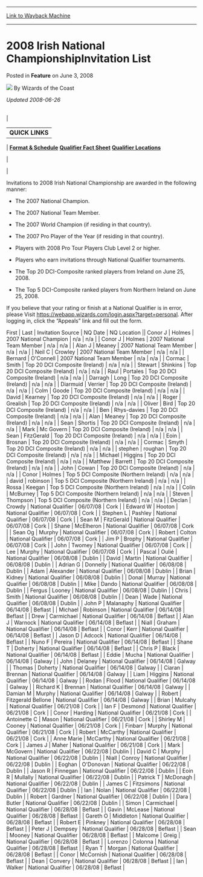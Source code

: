 
---
[Link to Wayback Machine](https://web.archive.org/web/20211020042411/https://magic.wizards.com/en/articles/archive/feature/2008-irish-national-championshipinvitation-list-2008-06-03)

[_metadata_:wayback_url]:- "https://magic.wizards.com/en/articles/archive/feature/2008-irish-national-championshipinvitation-list-2008-06-03"
[_metadata_:wayback_raw_url]:- "https://web.archive.org/web/20211020042411id_/https://magic.wizards.com/en/articles/archive/feature/2008-irish-national-championshipinvitation-list-2008-06-03"
[_metadata_:wayback_capture_timestamp]:- "2021-10-20 04:24:11+00:00"
[_metadata_:description]:- "Updated 2008-06-26QUICK LINKS  Format & Schedule Qualifier Fact Sheet Qualifier Locations   Invitations to 2008 Irish National Championship are awarded in the following manner: The 2007 National Champion. The 2007 National Team Member. The 2007 World Champion (if residing in that country). The 2007 Pro Player of the Year (if residing in that country). Players with 2008 Pro"
[_metadata_:generator]:- "Drupal 7 (http://drupal.org)"
---


2008 Irish National ChampionshipInvitation List
===============================================



 Posted in **Feature**
 on June 3, 2008 






![](https://media.magic.wizards.com/styles/auth_small/public/images/person/wizards_author.jpg)
By Wizards of the Coast











*Updated 2008-06-26*



|  |  |  |
| --- | --- | --- |
| 

|  |
| --- |
| **QUICK LINKS** |
| 
[**Format & Schedule**](http://archive.wizards.com/Magic/Magazine/Article.aspx?x=events/nationals/ie)
[**Qualifier Fact Sheet**](/en/articles/archive/feature/2008-national-qualifier-fact-sheet-2008-06-03)
[**Qualifier Locations**](/en/articles/archive/feature/2008-national-qualifier-locations-2008-06-03)

 |

 |

  


Invitations to 2008 Irish National Championship are awarded in the following manner:




- The 2007 National Champion.

- The 2007 National Team Member.

- The 2007 World Champion (if residing in that country).

- The 2007 Pro Player of the Year (if residing in that country).

- Players with 2008 Pro Tour Players Club Level 2 or higher.

- Players who earn invitations through National Qualifier tournaments.

- The Top 20 DCI-Composite ranked players from Ireland on June 25, 2008.

- The Top 5 DCI-Composite ranked players from Northern Ireland on June 25, 2008.

If you believe that your rating or finish at a National Qualifier is in error, please Visit <https://webapp.wizards.com/login.aspx?target=personal>. After logging in, click the “Appeals” link and fill out the form.



 First | Last | Invitation Source | NQ Date | NQ Location || Conor J | Holmes | 2007 National Champion | n/a | n/a |
| Conor J | Holmes | 2007 National Team Member | n/a | n/a |
| Alan J | Meaney | 2007 National Team Member | n/a | n/a |
| Neil C | Crowley | 2007 National Team Member | n/a | n/a |
| Bernard | O'Connell | 2007 National Team Member | n/a | n/a |
| Cormac | Smith | Top 20 DCI Composite (Ireland) | n/a | n/a |
| Stewart | Shinkins | Top 20 DCI Composite (Ireland) | n/a | n/a |
| Raul | Portales | Top 20 DCI Composite (Ireland) | n/a | n/a |
| Darragh | Long | Top 20 DCI Composite (Ireland) | n/a | n/a |
| Diarmuid | Verrier | Top 20 DCI Composite (Ireland) | n/a | n/a |
| Colm | Goode | Top 20 DCI Composite (Ireland) | n/a | n/a |
| David | Kearney | Top 20 DCI Composite (Ireland) | n/a | n/a |
| Roger | Grealish | Top 20 DCI Composite (Ireland) | n/a | n/a |
| Oliver | Bird | Top 20 DCI Composite (Ireland) | n/a | n/a |
| Ben | Rhys-davies | Top 20 DCI Composite (Ireland) | n/a | n/a |
| Alan | Meaney | Top 20 DCI Composite (Ireland) | n/a | n/a |
| Sean | Shortis | Top 20 DCI Composite (Ireland) | n/a | n/a |
| Mark | Mc Govern | Top 20 DCI Composite (Ireland) | n/a | n/a |
| Sean | FitzGerald | Top 20 DCI Composite (Ireland) | n/a | n/a |
| Eoin | Brosnan | Top 20 DCI Composite (Ireland) | n/a | n/a |
| Cormac | Smyth | Top 20 DCI Composite (Ireland) | n/a | n/a |
| stephen | roughan | Top 20 DCI Composite (Ireland) | n/a | n/a |
| Michael | Higgins | Top 20 DCI Composite (Ireland) | n/a | n/a |
| Matthew | Barrett | Top 20 DCI Composite (Ireland) | n/a | n/a |
| John | Cowan | Top 20 DCI Composite (Ireland) | n/a | n/a |
| Conor | Holmes | Top 5 DCI Composite (Northern Ireland) | n/a | n/a |
| david | robinson | Top 5 DCI Composite (Northern Ireland) | n/a | n/a |
| Rossa | Keegan | Top 5 DCI Composite (Northern Ireland) | n/a | n/a |
| Colin | McBurney | Top 5 DCI Composite (Northern Ireland) | n/a | n/a |
| Steven | Thompson | Top 5 DCI Composite (Northern Ireland) | n/a | n/a |
| Declan | Crowdy | National Qualifier | 06/07/08 | Cork |
| Edward W | Hooton | National Qualifier | 06/07/08 | Cork |
| Stephen L | Pashley | National Qualifier | 06/07/08 | Cork |
| Sean M | FitzGerald | National Qualifier | 06/07/08 | Cork |
| Shane | McElheron | National Qualifier | 06/07/08 | Cork |
| Sean Og | Murphy | National Qualifier | 06/07/08 | Cork |
| Robert | Colton | National Qualifier | 06/07/08 | Cork |
| Jim P | Brophy | National Qualifier | 06/07/08 | Cork |
| John | Twomey | National Qualifier | 06/07/08 | Cork |
| Lee | Murphy | National Qualifier | 06/07/08 | Cork |
| Pascal | Oulié | National Qualifier | 06/08/08 | Dublin |
| David | Martin | National Qualifier | 06/08/08 | Dublin |
| Adrian G | Donnelly | National Qualifier | 06/08/08 | Dublin |
| Adam | Alexander | National Qualifier | 06/08/08 | Dublin |
| Brian | Kidney | National Qualifier | 06/08/08 | Dublin |
| Donal | Murray | National Qualifier | 06/08/08 | Dublin |
| Mike | Dando | National Qualifier | 06/08/08 | Dublin |
| Fergus | Looney | National Qualifier | 06/08/08 | Dublin |
| Chris | Smith | National Qualifier | 06/08/08 | Dublin |
| Dean | Wade | National Qualifier | 06/08/08 | Dublin |
| John P | Malanaphy | National Qualifier | 06/14/08 | Beflast |
| Michael | Robinson | National Qualifier | 06/14/08 | Beflast |
| Drew | Carmichael | National Qualifier | 06/14/08 | Beflast |
| Alan J | Warnock | National Qualifier | 06/14/08 | Beflast |
| Niall | Graham | National Qualifier | 06/14/08 | Beflast |
| Conor | Kerr | National Qualifier | 06/14/08 | Beflast |
| Jason D | Adcock | National Qualifier | 06/14/08 | Beflast |
| Nuno F | Pereira | National Qualifier | 06/14/08 | Beflast |
| Shane T | Doherty | National Qualifier | 06/14/08 | Beflast |
| Chris P | Black | National Qualifier | 06/14/08 | Beflast |
| Eddie | Mucha | National Qualifier | 06/14/08 | Galway |
| John | Delaney | National Qualifier | 06/14/08 | Galway |
| Thomas | Doherty | National Qualifier | 06/14/08 | Galway |
| Ciaran | Brennan | National Qualifier | 06/14/08 | Galway |
| Liam | Higgins | National Qualifier | 06/14/08 | Galway |
| Rodan | Flood | National Qualifier | 06/14/08 | Galway |
| Richard K | Brennan | National Qualifier | 06/14/08 | Galway |
| Damian M | Murphy | National Qualifier | 06/14/08 | Galway |
| Robert | Fitzgerald Bellone | National Qualifier | 06/14/08 | Galway |
| Brian | Mulcahy | National Qualifier | 06/21/08 | Cork |
| Ian F | Desmond | National Qualifier | 06/21/08 | Cork |
| Conor | Harding | National Qualifier | 06/21/08 | Cork |
| Antoinette C | Mason | National Qualifier | 06/21/08 | Cork |
| Shirley M | Cooney | National Qualifier | 06/21/08 | Cork |
| Finbarr | Murphy | National Qualifier | 06/21/08 | Cork |
| Robert | McCarthy | National Qualifier | 06/21/08 | Cork |
| Anne Marie | McCarthy | National Qualifier | 06/21/08 | Cork |
| James J | Maher | National Qualifier | 06/21/08 | Cork |
| Mark | McGovern | National Qualifier | 06/22/08 | Dublin |
| David C | Murphy | National Qualifier | 06/22/08 | Dublin |
| Niall | Conroy | National Qualifier | 06/22/08 | Dublin |
| Eoghan | O'Donovan | National Qualifier | 06/22/08 | Dublin |
| Jason R | Finnegan | National Qualifier | 06/22/08 | Dublin |
| Eoin R | Mullally | National Qualifier | 06/22/08 | Dublin |
| Patrick T | McDonagh | National Qualifier | 06/22/08 | Dublin |
| James C | Fitzsimons | National Qualifier | 06/22/08 | Dublin |
| Ian | Nolan | National Qualifier | 06/22/08 | Dublin |
| Robert | Gardner | National Qualifier | 06/22/08 | Dublin |
| Dara | Butler | National Qualifier | 06/22/08 | Dublin |
| Simon | Carmichael | National Qualifier | 06/28/08 | Beflast |
| Gavin | McLease | National Qualifier | 06/28/08 | Beflast |
| Gareth O | Middleton | National Qualifier | 06/28/08 | Beflast |
| Robert E | Pinkney | National Qualifier | 06/28/08 | Beflast |
| Peter J | Dempsey | National Qualifier | 06/28/08 | Beflast |
| Sean | Mooney | National Qualifier | 06/28/08 | Beflast |
| Malcome | Greig | National Qualifier | 06/28/08 | Beflast |
| Lorenzo | Colonna | National Qualifier | 06/28/08 | Beflast |
| Ryan T | Morgan | National Qualifier | 06/28/08 | Beflast |
| Conor | McCornish | National Qualifier | 06/28/08 | Beflast |
| Dean | Convery | National Qualifier | 06/28/08 | Beflast |
| Ian | Walker | National Qualifier | 06/28/08 | Beflast |







